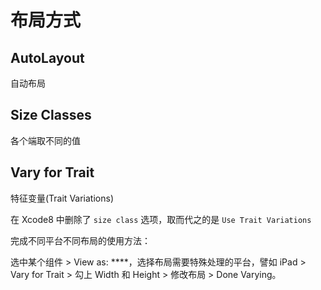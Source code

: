 # 布局方式

## AutoLayout

自动布局

## Size Classes

各个端取不同的值

## Vary for Trait

特征变量(Trait Variations)

在 Xcode8 中删除了 `size class` 选项，取而代之的是 `Use Trait Variations`

完成不同平台不同布局的使用方法：

选中某个组件 > View as: ****，选择布局需要特殊处理的平台，譬如 iPad > Vary for Trait > 勾上 Width 和 Height > 修改布局 > Done Varying。
